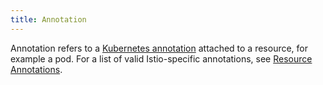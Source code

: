 ```yaml
---
title: Annotation
---
```


Annotation refers to a
[Kubernetes annotation](https://kubernetes.io/docs/concepts/overview/working-with-objects/annotations/)
attached to a resource, for example a pod. For a list of valid Istio-specific annotations, see
[Resource Annotations](/pt-br/docs/reference/config/annotations/).
